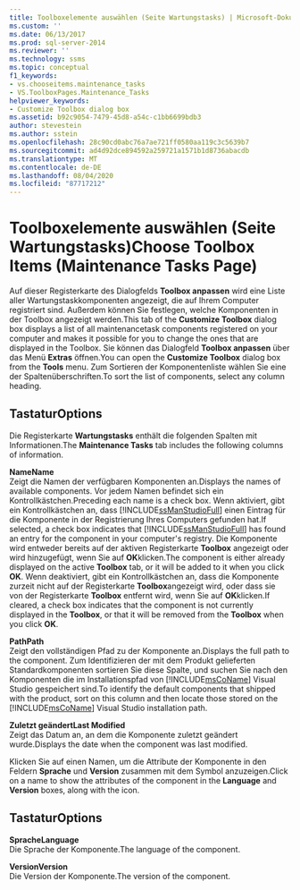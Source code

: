 ```yaml
---
title: Toolboxelemente auswählen (Seite Wartungstasks) | Microsoft-Dokumentation
ms.custom: ''
ms.date: 06/13/2017
ms.prod: sql-server-2014
ms.reviewer: ''
ms.technology: ssms
ms.topic: conceptual
f1_keywords:
- vs.chooseitems.maintenance_tasks
- VS.ToolboxPages.Maintenance_Tasks
helpviewer_keywords:
- Customize Toolbox dialog box
ms.assetid: b92c9054-7479-45d8-a54c-c1bb6699bdb3
author: stevestein
ms.author: sstein
ms.openlocfilehash: 28c90cd0abc76a7ae721ff0580aa119c3c5639b7
ms.sourcegitcommit: ad4d92dce894592a259721a1571b1d8736abacdb
ms.translationtype: MT
ms.contentlocale: de-DE
ms.lasthandoff: 08/04/2020
ms.locfileid: "87717212"
---
```

# <a name="choose-toolbox-items-maintenance-tasks-page"></a><span data-ttu-id="a0b44-102">Toolboxelemente auswählen (Seite Wartungstasks)</span><span class="sxs-lookup"><span data-stu-id="a0b44-102">Choose Toolbox Items (Maintenance Tasks Page)</span></span>
  <span data-ttu-id="a0b44-103">Auf dieser Registerkarte des Dialogfelds **Toolbox anpassen** wird eine Liste aller Wartungstaskkomponenten angezeigt, die auf Ihrem Computer registriert sind. Außerdem können Sie festlegen, welche Komponenten in der Toolbox angezeigt werden.</span><span class="sxs-lookup"><span data-stu-id="a0b44-103">This tab of the **Customize Toolbox** dialog box displays a list of all maintenancetask components registered on your computer and makes it possible for you to change the ones that are displayed in the Toolbox.</span></span> <span data-ttu-id="a0b44-104">Sie können das Dialogfeld **Toolbox anpassen** über das Menü **Extras** öffnen.</span><span class="sxs-lookup"><span data-stu-id="a0b44-104">You can open the **Customize Toolbox** dialog box from the **Tools** menu.</span></span> <span data-ttu-id="a0b44-105">Zum Sortieren der Komponentenliste wählen Sie eine der Spaltenüberschriften.</span><span class="sxs-lookup"><span data-stu-id="a0b44-105">To sort the list of components, select any column heading.</span></span>  
  
## <a name="options"></a><span data-ttu-id="a0b44-106">Tastatur</span><span class="sxs-lookup"><span data-stu-id="a0b44-106">Options</span></span>  
 <span data-ttu-id="a0b44-107">Die Registerkarte **Wartungstasks** enthält die folgenden Spalten mit Informationen.</span><span class="sxs-lookup"><span data-stu-id="a0b44-107">The **Maintenance Tasks** tab includes the following columns of information.</span></span>  
  
 <span data-ttu-id="a0b44-108">**Name**</span><span class="sxs-lookup"><span data-stu-id="a0b44-108">**Name**</span></span>  
 <span data-ttu-id="a0b44-109">Zeigt die Namen der verfügbaren Komponenten an.</span><span class="sxs-lookup"><span data-stu-id="a0b44-109">Displays the names of available components.</span></span> <span data-ttu-id="a0b44-110">Vor jedem Namen befindet sich ein Kontrollkästchen.</span><span class="sxs-lookup"><span data-stu-id="a0b44-110">Preceding each name is a check box.</span></span> <span data-ttu-id="a0b44-111">Wenn aktiviert, gibt ein Kontrollkästchen an, dass [!INCLUDE[ssManStudioFull](../../includes/ssmanstudiofull-md.md)] einen Eintrag für die Komponente in der Registrierung Ihres Computers gefunden hat.</span><span class="sxs-lookup"><span data-stu-id="a0b44-111">If selected, a check box indicates that [!INCLUDE[ssManStudioFull](../../includes/ssmanstudiofull-md.md)] has found an entry for the component in your computer's registry.</span></span> <span data-ttu-id="a0b44-112">Die Komponente wird entweder bereits auf der aktiven Registerkarte **Toolbox** angezeigt oder wird hinzugefügt, wenn Sie auf **OK**klicken.</span><span class="sxs-lookup"><span data-stu-id="a0b44-112">The component is either already displayed on the active **Toolbox** tab, or it will be added to it when you click **OK**.</span></span> <span data-ttu-id="a0b44-113">Wenn deaktiviert, gibt ein Kontrollkästchen an, dass die Komponente zurzeit nicht auf der Registerkarte **Toolbox**angezeigt wird, oder dass sie von der Registerkarte **Toolbox** entfernt wird, wenn Sie auf **OK**klicken.</span><span class="sxs-lookup"><span data-stu-id="a0b44-113">If cleared, a check box indicates that the component is not currently displayed in the **Toolbox**, or that it will be removed from the **Toolbox** when you click **OK**.</span></span>  
  
 <span data-ttu-id="a0b44-114">**Path**</span><span class="sxs-lookup"><span data-stu-id="a0b44-114">**Path**</span></span>  
 <span data-ttu-id="a0b44-115">Zeigt den vollständigen Pfad zu der Komponente an.</span><span class="sxs-lookup"><span data-stu-id="a0b44-115">Displays the full path to the component.</span></span> <span data-ttu-id="a0b44-116">Zum Identifizieren der mit dem Produkt gelieferten Standardkomponenten sortieren Sie diese Spalte, und suchen Sie nach den Komponenten die im Installationspfad von [!INCLUDE[msCoName](../../includes/msconame-md.md)] Visual Studio gespeichert sind.</span><span class="sxs-lookup"><span data-stu-id="a0b44-116">To identify the default components that shipped with the product, sort on this column and then locate those stored on the [!INCLUDE[msCoName](../../includes/msconame-md.md)] Visual Studio installation path.</span></span>  
  
 <span data-ttu-id="a0b44-117">**Zuletzt geändert**</span><span class="sxs-lookup"><span data-stu-id="a0b44-117">**Last Modified**</span></span>  
 <span data-ttu-id="a0b44-118">Zeigt das Datum an, an dem die Komponente zuletzt geändert wurde.</span><span class="sxs-lookup"><span data-stu-id="a0b44-118">Displays the date when the component was last modified.</span></span>  
  
 <span data-ttu-id="a0b44-119">Klicken Sie auf einen Namen, um die Attribute der Komponente in den Feldern **Sprache** und **Version** zusammen mit dem Symbol anzuzeigen.</span><span class="sxs-lookup"><span data-stu-id="a0b44-119">Click on a name to show the attributes of the component in the **Language** and **Version** boxes, along with the icon.</span></span>  
  
## <a name="options"></a><span data-ttu-id="a0b44-120">Tastatur</span><span class="sxs-lookup"><span data-stu-id="a0b44-120">Options</span></span>  
 <span data-ttu-id="a0b44-121">**Sprache**</span><span class="sxs-lookup"><span data-stu-id="a0b44-121">**Language**</span></span>  
 <span data-ttu-id="a0b44-122">Die Sprache der Komponente.</span><span class="sxs-lookup"><span data-stu-id="a0b44-122">The language of the component.</span></span>  
  
 <span data-ttu-id="a0b44-123">**Version**</span><span class="sxs-lookup"><span data-stu-id="a0b44-123">**Version**</span></span>  
 <span data-ttu-id="a0b44-124">Die Version der Komponente.</span><span class="sxs-lookup"><span data-stu-id="a0b44-124">The version of the component.</span></span>  
  
  
